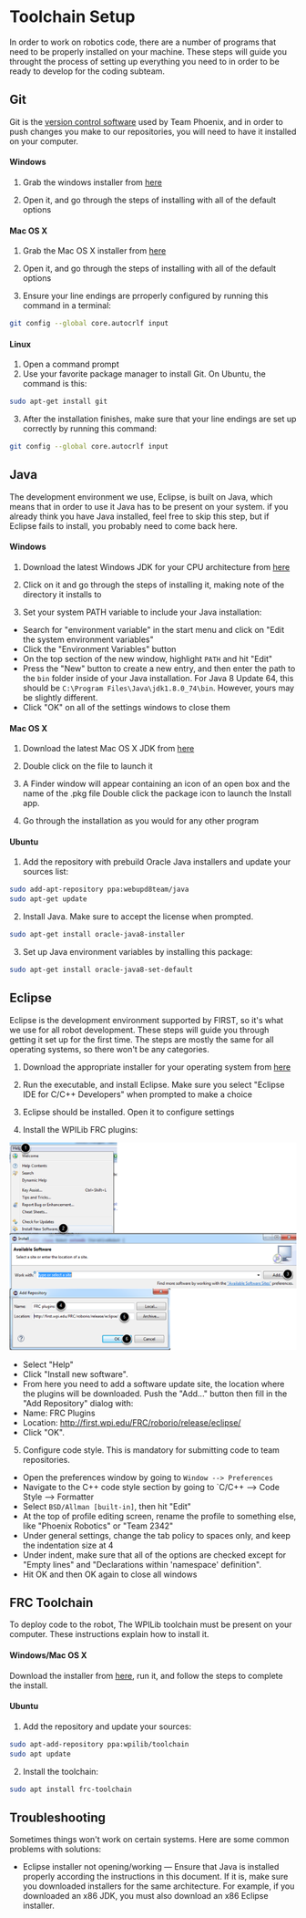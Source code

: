 # Toolchain Setup

In order to work on robotics code, there are a number of programs that need to be properly installed on your machine. These steps will guide you throught the process of setting up everything you need to in order to be ready to develop for the coding subteam.

## Git

Git is the [version control software](https://en.wikipedia.org/wiki/Version_control) used by Team Phoenix, and in order to push changes you make to our repositories, you will need to have it installed on your computer.

#### Windows

1. Grab the windows installer from [here](https://git-scm.com/download/win)

2. Open it, and go through the steps of installing with all of the default options

#### Mac OS X

1. Grab the Mac OS X installer from [here](http://brantsteele.net/hungergames/disclaimer.php)

2. Open it, and go through the steps of installing with all of the default options

3. Ensure your line endings are prroperly configured by running this command in a terminal:

  ```bash
  git config --global core.autocrlf input
  ```

#### Linux

1. Open a command prompt
2. Use your favorite package manager to install Git. On Ubuntu, the command is this:
  
  ```bash
  sudo apt-get install git
  ```
  
3. After the installation finishes, make sure that your line endings are set up correctly by running this command:

  ```bash
  git config --global core.autocrlf input
  ```
  
## Java

The development environment we use, Eclipse, is built on Java, which means that in order to use it Java has to be present on your system. if you already think you have Java installed, feel free to skip this step, but if Eclipse fails to install, you probably need to come back here.

#### Windows

1. Download the latest Windows JDK for your CPU architecture from [here](http://www.oracle.com/technetwork/java/javase/downloads/jdk8-downloads-2133151.html)

2. Click on it and go through the steps of installing it, making note of the directory it installs to

3. Set your system PATH variable to include your Java installation:
  
  - Search for "environment variable" in the start menu and click on "Edit the system environment variables"
  - Click the "Environment Variables" button
  - On the top section of the new window, highlight `PATH` and hit "Edit"
  - Press the "New" button to create a new entry, and then enter the path to the `bin` folder inside of your Java installation. For Java 8 Update 64, this should be `C:\Program Files\Java\jdk1.8.0_74\bin`. However, yours may be slightly different.
  - Click "OK" on all of the settings windows to close them
  
#### Mac OS X

1. Download the latest Mac OS X JDK from [here](http://www.oracle.com/technetwork/java/javase/downloads/jdk8-downloads-2133151.html)

2. Double click on the file to launch it

3. A Finder window will appear containing an icon of an open box and the name of the .pkg file Double click the package icon to launch the Install app.

4. Go through the installation as you would for any other program
  
#### Ubuntu

1. Add the repository with prebuild Oracle Java installers and update your sources list:

  ```bash
  sudo add-apt-repository ppa:webupd8team/java
  sudo apt-get update
  ```
  
2. Install Java. Make sure to accept the license when prompted.

  ```bash
  sudo apt-get install oracle-java8-installer
  ```

3. Set up Java environment variables by installing this package:

  ```bash
  sudo apt-get install oracle-java8-set-default
  ```
  
## Eclipse

Eclipse is the development environment supported by FIRST, so it's what we use for all robot development. These steps will guide you through getting it set up for the first time. The steps are mostly the same for all operating systems, so there won't be any categories.

1. Download the appropriate installer for your operating system from [here](https://eclipse.org/downloads/index.php?show_instructions=TRUE)

2. Run the executable, and install Eclipse. Make sure you select "Eclipse IDE for C/C++ Developers" when prompted to make a choice

3. Eclipse should be installed. Open it to configure settings

4. Install the WPILib FRC plugins:
    
  ![Image showing steps](https://raw.githubusercontent.com/FRCTeamPhoenix/Documentation/master/images/eclipse-plugin-add.png)
    
  - Select "Help"
  - Click "Install new software".
  - From here you need to add a software update site, the location where the plugins will be downloaded. Push the "Add..." button then fill in the "Add Repository" dialog with:
  - Name: FRC Plugins
  - Location: http://first.wpi.edu/FRC/roborio/release/eclipse/
  - Click "OK".

5. Configure code style. This is mandatory for submitting code to team repositories.

  - Open the preferences window by going to `Window --> Preferences`
  - Navigate to the C++ code style section by going to `C/C++ --> Code Style --> Formatter
  - Select `BSD/Allman [built-in]`, then hit "Edit"
  - At the top of profile editing screen, rename the profile to something else, like "Phoenix Robotics" or "Team 2342"
  - Under general settings, change the tab policy to spaces only, and keep the indentation size at 4
  - Under indent, make sure that all of the options are checked except for "Empty lines" and "Declarations within 'namespace' definition".
  - Hit OK and then OK again to close all windows

## FRC Toolchain

To deploy code to the robot, The WPILib toolchain must be present on your computer. These instructions explain how to install it.

#### Windows/Mac OS X

Download the installer from [here](http://first.wpi.edu/FRC/roborio/toolchains/), run it, and follow the steps to complete the install.

#### Ubuntu

1. Add the repository and update your sources:

  ```bash
  sudo apt-add-repository ppa:wpilib/toolchain
  sudo apt update 
  ```
  
2. Install the toolchain:

  ```bash
  sudo apt install frc-toolchain
  ```
  
## Troubleshooting

Sometimes things won't work on certain systems. Here are some common problems with solutions:

- Eclipse installer not opening/working — Ensure that Java is installed properly according the instructions in this document. If it is, make sure you downloaded installers for the same architecture. For example, if you downloaded an x86 JDK, you must also download an x86 Eclipse installer.
